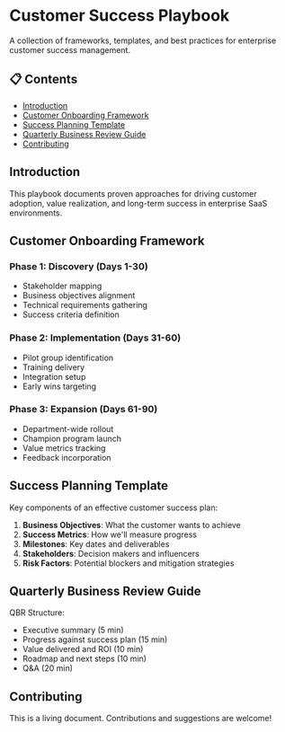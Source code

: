 # Customer Success Playbook

A collection of frameworks, templates, and best practices for enterprise customer success management.

## 📋 Contents

- [Introduction](#introduction)
- [Customer Onboarding Framework](#customer-onboarding-framework)
- [Success Planning Template](#success-planning-template)
- [Quarterly Business Review Guide](#quarterly-business-review-guide)
- [Contributing](#contributing)

## Introduction

This playbook documents proven approaches for driving customer adoption, value realization, and long-term success in enterprise SaaS environments.

## Customer Onboarding Framework

### Phase 1: Discovery (Days 1-30)
- Stakeholder mapping
- Business objectives alignment
- Technical requirements gathering
- Success criteria definition

### Phase 2: Implementation (Days 31-60)
- Pilot group identification
- Training delivery
- Integration setup
- Early wins targeting

### Phase 3: Expansion (Days 61-90)
- Department-wide rollout
- Champion program launch
- Value metrics tracking
- Feedback incorporation

## Success Planning Template

Key components of an effective customer success plan:
1. **Business Objectives**: What the customer wants to achieve
2. **Success Metrics**: How we'll measure progress
3. **Milestones**: Key dates and deliverables
4. **Stakeholders**: Decision makers and influencers
5. **Risk Factors**: Potential blockers and mitigation strategies

## Quarterly Business Review Guide

QBR Structure:
- Executive summary (5 min)
- Progress against success plan (15 min)
- Value delivered and ROI (10 min)
- Roadmap and next steps (10 min)
- Q&A (20 min)

## Contributing

This is a living document. Contributions and suggestions are welcome!
